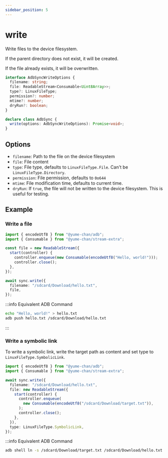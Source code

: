 ```yaml
---
sidebar_position: 5
---
```


# write

Write files to the device filesystem.

If the parent directory does not exist, it will be created.

If the file already exists, it will be overwritten.

```ts
interface AdbSyncWriteOptions {
  filename: string;
  file: ReadableStream<Consumable<Uint8Array>>;
  type?: LinuxFileType;
  permission?: number;
  mtime?: number;
  dryRun?: boolean;
}

declare class AdbSync {
  write(options: AdbSyncWriteOptions): Promise<void>;
}
```

## Options

- `filename`: Path to the file on the device filesystem
- `file`: File content
- `type`: File type, defaults to `LinuxFileType.File`. Can't be `LinuxFileType.Directory`.
- `permission`: File permission, defaults to `0o644`
- `mtime`: File modification time, defaults to current time.
- `dryRun`: If `true`, the file will not be written to the device filesystem. This is useful for testing.

## Example

### Write a file

```ts transpile
import { encodeUtf8 } from "@yume-chan/adb";
import { Consumable } from "@yume-chan/stream-extra";

const file = new ReadableStream({
  start(controller) {
    controller.enqueue(new Consumable(encodeUtf8("Hello, world!")));
    controller.close();
  },
});

await sync.write({
  filename: "/sdcard/Download/hello.txt",
  file,
});
```

:::info Equivalent ADB Command

```sh
echo "Hello, world!" > hello.txt
adb push hello.txt /sdcard/Download/hello.txt
```

:::

### Write a symbolic link

To write a symbolic link, write the target path as content and set type to `LinuxFileType.SymbolicLink`.

```ts transpile
import { encodeUtf8 } from "@yume-chan/adb";
import { Consumable } from "@yume-chan/stream-extra";

await sync.write({
  filename: "/sdcard/Download/hello.txt",
  file: new ReadableStream({
    start(controller) {
      controller.enqueue(
        new Consumable(encodeUtf8("/sdcard/Download/target.txt")),
      );
      controller.close();
    },
  }),
  type: LinuxFileType.SymbolicLink,
});
```

:::info Equivalent ADB Command

```sh
adb shell ln -s /sdcard/Download/target.txt /sdcard/Download/hello.txt
```
